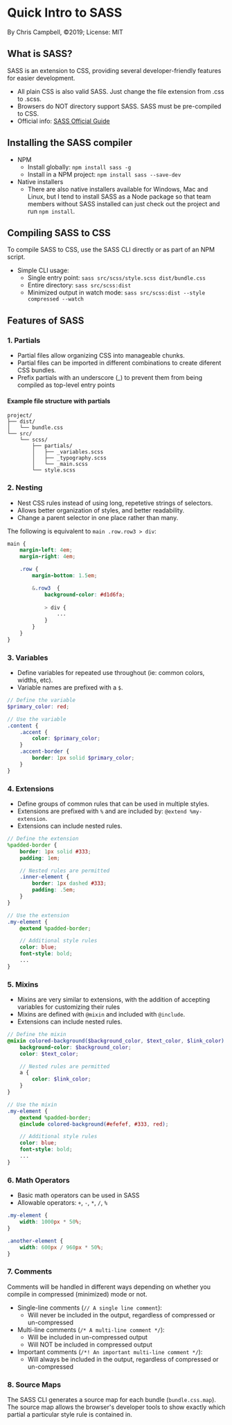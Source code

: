 # Quick Intro to SASS

By Chris Campbell, &copy;2019; License: MIT

## What is SASS?

SASS is an extension to CSS, providing several developer-friendly features for easier development.
* All plain CSS is also valid SASS.  Just change the file extension from .css to .scss.
* Browsers do NOT directory support SASS. SASS must be pre-compiled to CSS.
* Official info: [SASS Official Guide](https://sass-lang.com/guide)

## Installing the SASS compiler

* NPM
	* Install globally: `npm install sass -g`
	* Install in a NPM project: `npm install sass --save-dev`
* Native installers
	* There are also native installers available for Windows, Mac and Linux, but I tend to install SASS as a Node package so that team members without SASS installed can just check out the project and run `npm install`.

## Compiling SASS to CSS
To compile SASS to CSS, use the SASS CLI directly or as part of an NPM script.
* Simple CLI usage:
	* Single entry point: `sass src/scss/style.scss dist/bundle.css`
	* Entire directory: `sass src/scss:dist`
	* Minimized output in watch mode:  `sass src/scss:dist --style compressed --watch`

## Features of SASS

### 1. Partials

* Partial files allow organizing CSS into manageable chunks.
* Partial files can be imported in different combinations to create diferent CSS bundles.
* Prefix partials with an underscore (_) to prevent them from being compiled as top-level entry points

#### Example file structure with partials
```
project/
├── dist/
│   └── bundle.css
└── src/
    └── scss/
        ├── partials/
        │   ├── _variables.scss
        │   ├── _typography.scss
        │   └── _main.scss
        └── style.scss
```   

### 2. Nesting

* Nest CSS rules instead of using long, repetetive strings of selectors.
* Allows better organization of styles, and better readability.
* Change a parent selector in one place rather than many.

The following is equivalent to `main .row.row3 > div`:

```scss
main {
	margin-left: 4em;
	margin-right: 4em;

	.row {
		margin-bottom: 1.5em;

		&.row3  {
			background-color: #d1d6fa;
			
			> div {
				...
			}
		}
	}
}
```

### 3. Variables

* Define variables for repeated use throughout (ie: common colors, widths, etc).
* Variable names are prefixed with a `$`.

```scss
// Define the variable
$primary_color: red;

// Use the variable
.content {
	.accent {
		color: $primary_color;
	}
	.accent-border {
		border: 1px solid $primary_color;
	}
}
```

### 4. Extensions

* Define groups of common rules that can be used in multiple styles.
* Extensions are prefixed with `%` and are included by: `@extend %my-extension`.
* Extensions can include nested rules.

```scss
// Define the extension
%padded-border {
	border: 1px solid #333;
	padding: 1em;

	// Nested rules are permitted
	.inner-element {
		border: 1px dashed #333;
		padding: .5em;
	}
}

// Use the extension
.my-element {
	@extend %padded-border;

	// Additional style rules
	color: blue;
	font-style: bold;
	...
}
```

### 5. Mixins

* Mixins are very similar to extensions, with the addition of accepting variables for customizing their rules
* Mixins are defined with `@mixin` and included with `@include`.
* Extensions can include nested rules.

```scss
// Define the mixin
@mixin colored-background($background_color, $text_color, $link_color) {
	background-color: $background_color;
	color: $text_color;

	// Nested rules are permitted
	a {
		color: $link_color;
	}
}

// Use the mixin
.my-element {
	@extend %padded-border;
	@include colored-background(#efefef, #333, red);

	// Additional style rules
	color: blue;
	font-style: bold;
	...
}
```

### 6. Math Operators

* Basic math operators can be used in SASS
* Allowable operators: `+`, `-`, `*`, `/`, `%`

```scss
.my-element {
	width: 1000px * 50%;
}

.another-element {
	width: 600px / 960px * 50%;
}
```

### 7. Comments

Comments will be handled in different ways depending on whether you compile in compressed (minimized) mode or not.

* Single-line comments (`// A single line comment`):
	* Will never be included in the output, regardless of compressed or un-compressed
* Multi-line comments (`/* A multi-line comment */`):
	* Will be included in un-compressed output
	* Will NOT be included in compressed output
* Important comments (`/*! An important multi-line comment */`):
	* Will always be included in the output, regardless of compressed or un-compressed

### 8. Source Maps

The SASS CLI generates a source map for each bundle (`bundle.css.map`).  The source map allows the browser's developer tools to show exactly which partial a particular style rule is contained in.